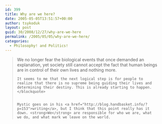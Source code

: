 ```yaml
---
id: 399
title: Why are we here?
date: 2005-05-05T13:51:57+00:00
author: tsykoduk
layout: post
guid: 30/2008/12/27/why-are-we-here
permalink: /2005/05/05/why-are-we-here/
categories:
  - Philosophy! and Politics!
---
```

<blockquote>We no longer fear the biological events that once demanded an explanation, yet society still cannot accept the fact that human beings are in control of their own lives and nothing more.

	It seems to me that the next logical step is for people to realize that there is no supreme being guiding their lives and determining their destiny. This is already starting to happen.</blockquote>


	Mystic goes on in his <a href="http://blog.handbasket.info/?p=153">writing</a>, but I think that this point really has it down. <strong>We</strong> are responsible for who we are, what we do, and what mark we leave on the world.